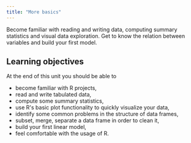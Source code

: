 ```yaml
---
title: "More basics"
---
```


Become familiar with reading and writing data, computing summary statistics and visual data exploration.
Get to know the relation between variables and build your first model.

<!--more-->



## Learning objectives
At the end of this unit you should be able to

* become familiar with R projects,
* read and write tabulated data,
* compute some summary statistics, 
* use R's basic plot functionality to quickly visualize your data,
* identify some common problems in the structure of data frames,
* subset, merge, separate a data frame in order to clean it,
* build your first linear model,
* feel comfortable with the usage of R.


